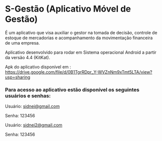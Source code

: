 # S-Gestão (Aplicativo Móvel de Gestão)

É um aplicativo que visa auxiliar o gestor na tomada de decisão, controle de estoque de mercadorias e acompanhamento da movimentação financeira de uma empresa.


Aplicativo desenvolvido para rodar em Sistema operacional Android a partir da versão 4.4 (KitKat).

Apk do aplicativo disponível em : https://drive.google.com/file/d/0B1TgrRDpr_Y-WVZnNm9xTmt5LTA/view?usp=sharing

### Para acesso ao aplicativo estão disponível os seguintes usuários e senhas:


Usuário: sidnei@gmail.com

Senha: 123456

Usuário: sidnei2@gmail.com

Senha: 123456


